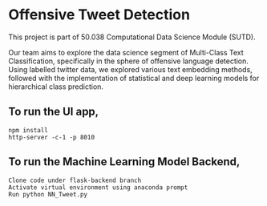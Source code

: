 # Offensive Tweet Detection

This project is part of 50.038 Computational Data Science Module (SUTD).

Our team aims to explore the data science segment of Multi-Class Text Classification, specifically in the sphere of offensive language detection. Using labelled twitter data, we explored various text embedding methods, followed with the implementation of statistical and deep learning models for hierarchical class prediction.

## To run the UI app,

```
npm install
http-server -c-1 -p 8010
```

## To run the Machine Learning Model Backend,

```
Clone code under flask-backend branch
Activate virtual environment using anaconda prompt
Run python NN_Tweet.py
```
